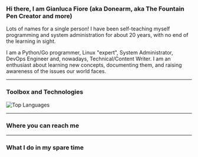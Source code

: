 ### Hi there, I am Gianluca Fiore (aka Donearm, aka The Fountain Pen Creator and more)

Lots of names for a single person! I have been self-teaching myself programming and system administration for about 20 years, with no end of the learning in sight.

I am a Python/Go programmer, Linux "expert", System Administrator, DevOps Engineer and, nowadays, Technical/Content Writer. I am an enthusiast about learning new concepts, documenting them, and raising awareness of the issues our world faces.

----

### Toolbox and Technologies

![Top Languages](https://github-readme-stats.vercel.app/api/top-langs/?username=Donearm&theme=tokyonight)

----

### Where you can reach me

----

### What I do in my spare time



<!--
**Donearm/Donearm** is a ✨ _special_ ✨ repository because its `README.md` (this file) appears on your GitHub profile.

Here are some ideas to get you started:

- 🔭 I’m currently working on ...
- 🌱 I’m currently learning ...
- 👯 I’m looking to collaborate on ...
- 🤔 I’m looking for help with ...
- 💬 Ask me about ...
- 📫 How to reach me: ...
- 😄 Pronouns: ...
- ⚡ Fun fact: ...
-->

